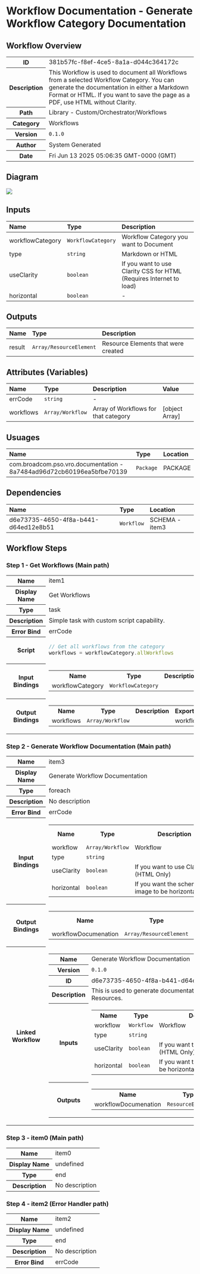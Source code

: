# Workflow Documentation - Generate Workflow Category Documentation

## Workflow Overview

<table>
  <tr><th>ID</th><td>381b57fc-f8ef-4ce5-8a1a-d044c364172c</td></tr>
  <tr><th>Description</th><td>This Workflow is used to document all Workflows from a selected Workflow Category. You can generate the documentation in either a Markdown Format or HTML. If you want to save the page as a PDF, use HTML without Clarity.</td></tr>
  <tr><th>Path</th><td>Library - Custom/Orchestrator/Workflows</td></tr>
  <tr><th>Category</th><td>Workflows</td></tr>
  <tr><th>Version</th><td><code>0.1.0</code></td></tr>
  <tr><th>Author</th><td>System Generated</td></tr>
  <tr><th>Date</th><td>Fri Jun 13 2025 05:06:35 GMT-0000 (GMT)</td></tr>
</table>

## Diagram

[<img src="./Generate_Workflow_Category_Documentation.svg">](./Generate_Workflow_Category_Documentation.svg)

## Inputs

| Name | Type | Description |
|:-----|:-----|:-------------|
| workflowCategory | `WorkflowCategory` | Workflow Category you want to Document |
| type | `string` | Markdown or HTML |
| useClarity | `boolean` | If you want to use Clarity CSS for HTML (Requires Internet to load) |
| horizontal | `boolean` | - |


## Outputs

| Name | Type | Description |
|:-----|:-----|:-------------|
| result | `Array/ResourceElement` | Resource Elements that were created |


## Attributes (Variables)

| Name | Type | Description | Value |
|:-----|:-----|:-------------|:-------|
| errCode | `string` | - |  |
| workflows | `Array/Workflow` | Array of Workflows for that category | [object Array] |


## Usuages

| Name | Type | Location |
|:-----|:-----|:---------|
| com.broadcom.pso.vro.documentation - 8a7484ad96d72cb60196ea5bfbe70139 | `Package` | PACKAGE |


## Dependencies

| Name | Type | Location |
|:-----|:-----|:---------|
| d6e73735-4650-4f8a-b441-d64ed12e8b51 | `Workflow` | SCHEMA - item3 |


## Workflow Steps

<h3><a name='item1'>Step 1 - Get Workflows (Main path)</a></h3>
<table class='table'>
<tr><th class=''>Name</th><td class=''>item1</td></tr>
<tr><th class=''>Display Name</th><td class=''>Get Workflows</td></tr>
<tr><th class=''>Type</th><td class=''>task</td></tr>
<tr><th class=''>Description</th><td class=''>Simple task with custom script capability.</td></tr>
<tr><th class=''>Error Bind</th><td class=''>errCode</td></tr>
<tr><th class=''>Script</th><td class='script '>

```javascript
// Get all workflows from the category
workflows = workflowCategory.allWorkflows
```

</td></tr>
<tr><th class=''>Input Bindings</th><td class=''><table class='table'><tr><th>Name</th><th>Type</th><th>Description</th><th>Export Name</th></tr>
<tr><td>workflowCategory</td><td><code>WorkflowCategory</code></td><td></td><td>workflowCategory</td></tr>
</table>
</td></tr>
<tr><th class=''>Output Bindings</th><td class=''><table class='table'><tr><th>Name</th><th>Type</th><th>Description</th><th>Export Name</th></tr>
<tr><td>workflows</td><td><code>Array/Workflow</code></td><td></td><td>workflows</td></tr>
</table>
</td></tr>
</table>

<h3><a name='item3'>Step 2 - Generate Workflow Documentation (Main path)</a></h3>
<table class='table'>
<tr><th class=''>Name</th><td class=''>item3</td></tr>
<tr><th class=''>Display Name</th><td class=''>Generate Workflow Documentation</td></tr>
<tr><th class=''>Type</th><td class=''>foreach</td></tr>
<tr><th class=''>Description</th><td class=''>No description</td></tr>
<tr><th class=''>Error Bind</th><td class=''>errCode</td></tr>
<tr><th class=''>Input Bindings</th><td class=''><table class='table'><tr><th>Name</th><th>Type</th><th>Description</th><th>Export Name</th></tr>
<tr><td>workflow</td><td><code>Array/Workflow</code></td><td>Workflow</td><td>*workflows</td></tr>
<tr><td>type</td><td><code>string</code></td><td></td><td>type</td></tr>
<tr><td>useClarity</td><td><code>boolean</code></td><td>If you want to use Clarity UI (HTML Only)</td><td>useClarity</td></tr>
<tr><td>horizontal</td><td><code>boolean</code></td><td>If you want the schema image to be horizontal</td><td>horizontal</td></tr>
</table>
</td></tr>
<tr><th class=''>Output Bindings</th><td class=''><table class='table'><tr><th>Name</th><th>Type</th><th>Description</th><th>Export Name</th></tr>
<tr><td>workflowDocumenation</td><td><code>Array/ResourceElement</code></td><td></td><td>*result</td></tr>
</table>
</td></tr>
<tr><th class=''>Linked Workflow</th><td class=''><table class='table'>
<tr><th>Name</th><td>Generate Workflow Documentation</td></tr>
<tr><th>Version</th><td><code>0.1.0</code></td></tr>
<tr><th>ID</th><td>d6e73735-4650-4f8a-b441-d64ed12e8b51</td></tr>
<tr><th>Description</th><td>This is used to generate documentation for a workflow to Resources.</td></tr>
<tr><th>Inputs</th><td><table class='table'><tr><th>Name</th><th>Type</th><th>Description</th></tr>
<tr><td>workflow</td><td><code>Workflow</code></td><td>Workflow</td></tr>
<tr><td>type</td><td><code>string</code></td><td></td></tr>
<tr><td>useClarity</td><td><code>boolean</code></td><td>If you want to use Clarity UI (HTML Only)</td></tr>
<tr><td>horizontal</td><td><code>boolean</code></td><td>If you want the schema image to be horizontal</td></tr>
</table></td></tr><tr><th>Outputs</th><td><table class='table'><tr><th>Name</th><th>Type</th><th>Description</th></tr><tr><td>workflowDocumenation</td><td><code>ResourceElement</code></td><td></td></tr>
</table></td></tr>
</table>
</td></tr>
</table>

<h3><a name='item0'>Step 3 - item0 (Main path)</a></h3>
<table class='table'>
<tr><th class=''>Name</th><td class=''>item0</td></tr>
<tr><th class=''>Display Name</th><td class=''>undefined</td></tr>
<tr><th class=''>Type</th><td class=''>end</td></tr>
<tr><th class=''>Description</th><td class=''>No description</td></tr>
</table>

<h3><a name='item2'>Step 4 - item2 (Error Handler path)</a></h3>
<table class='table'>
<tr><th class=''>Name</th><td class=''>item2</td></tr>
<tr><th class=''>Display Name</th><td class=''>undefined</td></tr>
<tr><th class=''>Type</th><td class=''>end</td></tr>
<tr><th class=''>Description</th><td class=''>No description</td></tr>
<tr><th class=''>Error Bind</th><td class=''>errCode</td></tr>
</table>


